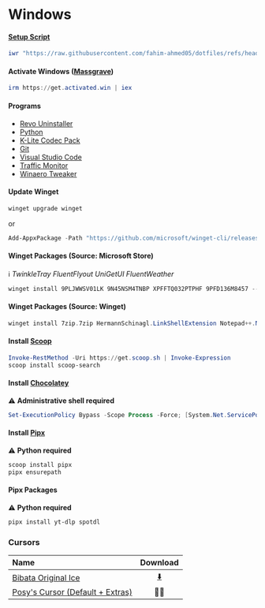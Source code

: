 # Windows

#### [Setup Script](https://github.com/fahim-ahmed05/dotfiles/blob/main/ShellScripts/WindowsSetup.ps1)

```powershell
iwr "https://raw.githubusercontent.com/fahim-ahmed05/dotfiles/refs/heads/main/powershell/scripts/WindowsSetup.ps1" | iex
```

#### Activate Windows ([Massgrave](https://github.com/massgravel/Microsoft-Activation-Scripts))

```powershell
irm https://get.activated.win | iex
```

#### Programs

- [Revo Uninstaller](https://www.revouninstaller.com/revo-uninstaller-free-download/) 
- [Python](https://www.python.org/downloads/)
- [K-Lite Codec Pack](https://codecguide.com/download_k-lite_codec_pack_standard.htm)
- [Git](https://git-scm.com/download/win)
- [Visual Studio Code](https://code.visualstudio.com/)
- [Traffic Monitor](https://github.com/zhongyang219/TrafficMonitor/releases)
- [Winaero Tweaker](https://winaerotweaker.com/)

#### Update Winget

```powershell
winget upgrade winget
```

or

```powershell
Add-AppxPackage -Path "https://github.com/microsoft/winget-cli/releases/latest/download/Microsoft.DesktopAppInstaller_8wekyb3d8bbwe.msixbundle" -ForceApplicationShutdown
```

#### Winget Packages (Source: Microsoft Store)
ℹ️ _TwinkleTray FluentFlyout UniGetUI FluentWeather_

```powershell
winget install 9PLJWWSV01LK 9N45NSM4TNBP XPFFTQ032PTPHF 9PFD136M8457 --source msstore --accept-package-agreements --accept-source-agreements
```

#### Winget Packages (Source: Winget)

```powershell
winget install 7zip.7zip HermannSchinagl.LinkShellExtension Notepad++.Notepad++ voidtools.Everything qBittorrent.qBittorrent Fastfetch-cli.Fastfetch Flow-Launcher.Flow-Launcher SumatraPDF.SumatraPDF aria2.aria2 Stremio.Stremio QL-Win.QuickLook AdrienAllard.FileConverter PeterPawlowski.foobar2000 th-ch.YouTubeMusic Gyan.FFmpeg --source winget --accept-package-agreements --accept-source-agreements
```

#### Install [Scoop](https://scoop.sh/)
```powershell
Invoke-RestMethod -Uri https://get.scoop.sh | Invoke-Expression
scoop install scoop-search
```

#### Install [Chocolatey](https://chocolatey.org/install)
⚠️ **Administrative shell required**
```powershell
Set-ExecutionPolicy Bypass -Scope Process -Force; [System.Net.ServicePointManager]::SecurityProtocol = [System.Net.ServicePointManager]::SecurityProtocol -bor 3072; iex ((New-Object System.Net.WebClient).DownloadString('https://community.chocolatey.org/install.ps1'))
```

#### Install [Pipx](https://github.com/pypa/pipx)
⚠️ **Python required**
```powershell
scoop install pipx
pipx ensurepath
```
#### Pipx Packages
⚠️ **Python required**
```powershell
pipx install yt-dlp spotdl
```

### Cursors

| Name | Download |
| :-- | :--: |
| [Bibata Original Ice](https://github.com/ful1e5/Bibata_Cursor) | [⬇️](https://github.com/ful1e5/Bibata_Cursor/releases/latest/download/Bibata-Original-Ice-Windows.zip) |
| [Posy's Cursor (Default + Extras)](https://www.michieldb.nl/other/cursors/) | ⛓️‍💥 |

